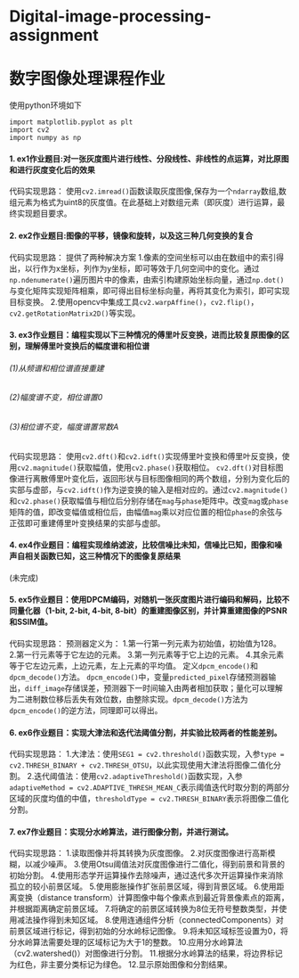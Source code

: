 # Digital-image-processing-assignment
# 数字图像处理课程作业

使用python环境如下
```
import matplotlib.pyplot as plt
import cv2
import numpy as np
```
#### 1. ex1作业题目:对一张灰度图片进行线性、分段线性、非线性的点运算，对比原图和进行灰度变化后的效果

代码实现思路：
使用```cv2.imread()```函数读取灰度图像,保存为一个```ndarray```数组,数组元素为格式为uint8的灰度值。在此基础上对数组元素（即灰度）进行运算，最终实现题目要求。


#### 2. ex2作业题目:图像的平移，镜像和旋转，以及这三种几何变换的复合

代码实现思路：
提供了两种解决方案
1.像素的空间坐标可以由在数组中的索引得出，以行作为x坐标，列作为y坐标，即可等效于几何空间中的变化。通过```np.ndenumerate()```遍历图片中的像素，由索引构建原始坐标向量，通过```np.dot()```与变化矩阵实现矩阵相乘，即可得出目标坐标向量，再将其变化为索引，即可实现目标变换。
2.使用opencv中集成工具```cv2.warpAffine()```，```cv2.flip()```，```cv2.getRotationMatrix2D()```等实现。

#### 3. ex3作业题目：编程实现以下三种情况的傅里叶反变换，进而比较复原图像的区别，理解傅里叶变换后的幅度谱和相位谱
###### (1)从频谱和相位谱直接重建
###### (2)幅度谱不变，相位谱置0
###### (3)相位谱不变，幅度谱置常数A

代码实现思路：
使用```cv2.dft()```和```cv2.idft()```实现傅里叶变换和傅里叶反变换，使用```cv2.magnitude()```获取幅值，使用```cv2.phase()```获取相位。
```cv2.dft()```对目标图像进行离散傅里叶变化后，返回形状与目标图像相同的两个数组，分别为变化后的实部与虚部，与```cv2.idft()```作为逆变换的输入是相对应的。通过```cv2.magnitude()```和```cv2.phase()```获取幅值与相位后分别存储在```mag```与```phase```矩阵中。改变```mag```或```phase```矩阵的值，即改变幅值或相位后，由幅值```mag```乘以对应位置的相位```phase```的余弦与正弦即可重建傅里叶变换结果的实部与虚部。

#### 4. ex4作业题目：编程实现维纳滤波，比较信噪比未知，信噪比已知，图像和噪声自相关函数已知，这三种情况下的图像复原结果
(未完成)
#### 5. ex5作业题目：使用DPCM编码，对随机一张灰度图片进行编码和解码，比较不同量化器（1-bit, 2-bit, 4-bit, 8-bit）的重建图像区别，并计算重建图像的PSNR和SSIM值。

代码实现思路：
预测器定义为：
1.第一行第一列元素为初始值，初始值为128。
2.第一行元素等于它左边的元素。
3.第一列元素等于它上边的元素。
4.其余元素等于它左边元素，上边元素，左上元素的平均值。
定义```dpcm_encode()```和```dpcm_decode()```方法。
```dpcm_encode()```中，变量```predicted_pixel```存储预测器输出，```diff_image```存储误差，预测器下一时间输入由两者相加获取；量化可以理解为二进制数位移后丢失有效位数，由整除实现。```dpcm_decode()```方法为```dpcm_encode()```的逆方法，同理即可以得出。

#### 6. ex6作业题目：实现大津法和迭代法阈值分割，并实验比较两者的性能差别。
代码实现思路：
1.大津法：使用```SEG1 = cv2.threshold()```函数实现，入参```type = cv2.THRESH_BINARY + cv2.THRESH_OTSU```，以此实现使用大津法将图像二值化分割。
2.迭代阈值法：使用```cv2.adaptiveThreshold()```函数实现，入参```adaptiveMethod = cv2.ADAPTIVE_THRESH_MEAN_C```表示阈值迭代时取分割的两部分区域的灰度均值的中值，```thresholdType = cv2.THRESH_BINARY```表示将图像二值化分割。
#### 7. ex7作业题目：实现分水岭算法，进行图像分割，并进行测试。
代码实现思路：
1.读取图像并将其转换为灰度图像。
2.对灰度图像进行高斯模糊，以减少噪声。
3.使用Otsu阈值法对灰度图像进行二值化，得到前景和背景的初始分割。
4.使用形态学开运算操作去除噪声，通过迭代多次开运算操作来消除孤立的较小前景区域。
5.使用膨胀操作扩张前景区域，得到背景区域。
6.使用距离变换（distance transform）计算图像中每个像素点到最近背景像素点的距离，并根据距离确定前景区域。
7.将确定的前景区域转换为8位无符号整数类型，并使用减法操作得到未知区域。
8.使用连通组件分析（connectedComponents）对前景区域进行标记，得到初始的分水岭标记图像。
9.将未知区域标签设置为0，将分水岭算法需要处理的区域标记为大于1的整数。
10.应用分水岭算法（cv2.watershed()）对图像进行分割。
11.根据分水岭算法的结果，将边界标记为红色，非主要分类标记为绿色。
12.显示原始图像和分割结果。

